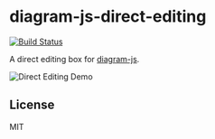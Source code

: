 # diagram-js-direct-editing

[![Build Status](https://travis-ci.org/bpmn-io/diagram-js-direct-editing.svg?branch=master)](https://travis-ci.org/bpmn-io/diagram-js-direct-editing)

A direct editing box for [diagram-js](https://github.com/bpmn-io/diagram-js).

![Direct Editing Demo](./resources/screencast.gif)


## License

MIT